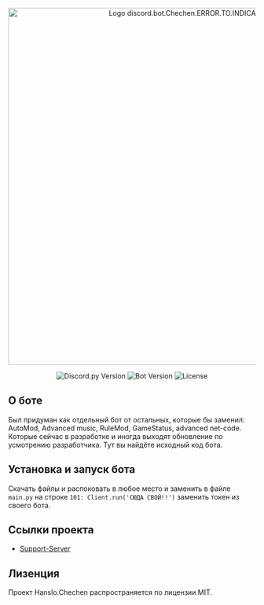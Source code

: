 <p align="center">
      <img src="https://i.ibb.co/48HSDPT/rounded-in-photoretrica-1.png" alt="Logo discord.bot.Chechen.ERROR.TO.INDICATION" width="726">
</p>

<p align="center">
   <img src="https://img.shields.io/badge/https%3A%2F%2Fimg.shields.io%2Fbadge%2Fany_text-Discord.py-blue?label=v2.3.2" alt="Discord.py Version">
   <img src="https://img.shields.io/badge/https%3A%2F%2Fimg.shields.io%2Fbadge%2Fany_text-%D0%92%D0%B5%D1%80%D1%81%D0%B8%D1%8F%20%D0%B1%D0%BE%D1%82%D0%B0-blue?label=v0.0.2" alt="Bot Version">
   <img src="https://img.shields.io/badge/https%3A%2F%2Fimg.shields.io%2Fbadge%2Fany_text-MIT-blue?label=License&labelColor=107%2C%20255%2C%20112&color=107%2C%20255%2C%20112" alt="License">
</p>

## О боте

Был придуман как отдельный бот от остальных, которые бы заменил: AutoMod, Advanced music, RuleMod, GameStatus, advanced net-code. Которые сейчас в разработке и иногда выходят обновление по усмотрению разработчика. Тут вы найдёте исходный код бота.

## Установка и запуск бота

Скачать файлы и распоковать в любое место и заменить в файле ``main.py`` на строке ``101: Client.run('СЮДА СВОЙ!!')`` заменить токен из своего бота.

## Ссылки проекта

- [Support-Server](https://discord.gg/STGbGYPvaW)

## Лизенция

Проект Hanslo.Chechen распространяется по лицензии MIT.
